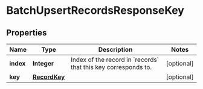 

# BatchUpsertRecordsResponseKey


## Properties

Name | Type | Description | Notes
------------ | ------------- | ------------- | -------------
**index** | **Integer** | Index of the record in &#x60;records&#x60; that this key corresponds to. |  [optional]
**key** | [**RecordKey**](RecordKey.md) |  |  [optional]



